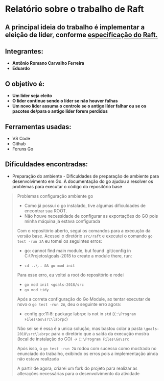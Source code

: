 # **Relatório sobre o trabalho de Raft**

## A principal ideia do trabalho é implementar a eleição de líder, conforme [especificação do Raft.](https://raft.github.io/raft.pdf)

## Integrantes:
- **Antônio Romano Carvalho Ferreira**
- **Eduardo**

## O objetivo é:
- **Um líder seja eleito**
- **O líder continue sendo o líder se não houver falhas**
- **Um novo líder assuma o controle se o antigo líder falhar ou se os pacotes de/para o antigo líder forem perdidos**

## Ferramentas usadas:
- VS Code
- Github
- Foruns Go


## Dificuldades encontradas:
- Preparação do ambiente - Dificuldades de preparação de ambiente para desenvolvimento em Go. A documentação do go ajudou a resolver os problemas para executar o código do repositório base

> Problemas configuração ambiente go
>
> * Como já possui o go instalado, tive algumas dificuldades de encontrar sua ROOT. 
> * Não houve necessidade de configurar as exportações do GO pois minha máquina já estava configurada
>
> Com o repositório aberto, segui os comandos para a execução da versão base. Acessei o diretório `src/raft` e executei o comando `go test -run 2A` eu tomei os seguintes erros:
> * go: cannot find main module, but found .git/config in C:\Projetos\goals-2018 to create a module there, run:
>
> * `cd ..\.. && go mod init`
>
> Para esse erro, eu voltei a root do repositório e rodei
> * `go mod init <goals-2018/src`
> * `go mod tidy`
>
>Após a correta configuração do Go Module, ao tentar executar de novo o `go test -run 2A`, deu o seguinte erro agora:
> * config.go:11:8: package labrpc is not in `std` (`C:\Program Files\Go\src\labrpc`)
>
>Não sei se é essa é a unica solução, mas bastou colar a pasta `\goals-2018\src\labrpc` para o diretório que a saída da execução mostra (local de instalação do GO) -> `C:\Program Files\Go\src`
>
>Após isso, o `go test -run 2A` rodou com sucesso como mostrado no enunciado do trabalho, exibindo os erros pois a implementação ainda não estava realizada
>
>A partir de agora, criarei um fork do projeto para realizar as alterações necessárias para o desenvolvimento da atividade